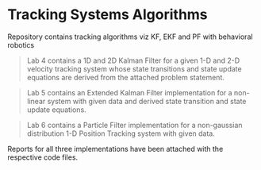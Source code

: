 # Tracking Systems Algorithms
 Repository contains tracking algorithms viz KF, EKF and PF with behavioral robotics
 
 > Lab 4 contains a 1D and 2D Kalman Filter for a given 1-D and 2-D velocity tracking system whose state transitions and state update equations are derived from the attached problem statement.
 
 > Lab 5 contains an Extended Kalman Filter implementation for a non-linear system with given data and derived state transition and state update equations.
 
 > Lab 6 contains a Particle Filter implementation for a non-gaussian distribution 1-D Position Tracking system with given data.

Reports for all three implementations have been attached with the respective code files.
